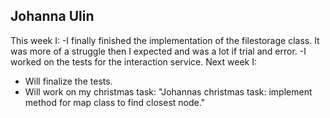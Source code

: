 ## Johanna Ulin
This week I:
-I finally finished the implementation of the filestorage class. It was more of a struggle then I expected and was a lot if trial and error.
-I worked on the tests for the interaction service.
Next week I:
- Will finalize the tests.
- Will work on my christmas task: "Johannas christmas task: implement method for map class to find closest node."

